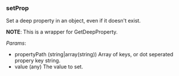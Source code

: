 ### setProp
Set a deep property in an object, even if it doesn't exist.

**NOTE**: This is a wrapper for GetDeepProperty.

*Params*:
- propertyPath (string|array(string)) Array of keys, or dot seperated propery key string.
- value (any) The value to set.